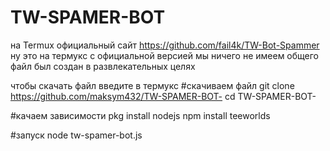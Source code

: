# TW-SPAMER-BOT
на Termux
официальный сайт https://github.com/fail4k/TW-Bot-Spammer
ну это на термукс с официальной версией мы ничего не имеем общего файл был создан в развлекательных целях 


чтобы скачать файл введите в термукс 
#скачиваем файл
git clone https://github.com/maksym432/TW-SPAMER-BOT-
cd TW-SPAMER-BOT-

#качаем зависимости 
pkg install nodejs
npm install teeworlds

#запуск
node tw-spamer-bot.js
